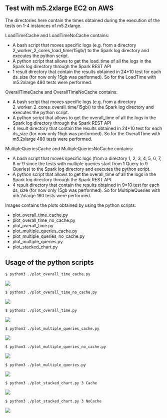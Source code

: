 ## Test with m5.2xlarge EC2 on AWS

The directories here contain the times obtained during the execution of the tests on 1-4 instances of m5.2xlarge.

LoadTimeCache and LoadTimeNoCache contains:
* A bash script that moves specific logs (e.g. from a directory 2_worker_2_cores_load_time/15gb/) to the Spark log directory and executes the python script.
* A python script that allows to get the load_time of all the logs in the Spark log directory through the Spark REST API
* 1 result directory that contain the results obtained in 24*10 test for each ds_size (for now only 15gb was performed). So for the LoadTime with m5.2xlarge 480 tests were performed.


OverallTimeCache and OverallTimeNoCache contains:
* A bash script that moves specific logs (e.g. from a directory 2_worker_2_cores_overall_time/15gb/) to the Spark log directory and executes the python script.
* A python script that allows to get the overall_time of all the logs in the Spark log directory through the Spark REST API
* 4 result directory that contain the results obtained in 24*10 test for each ds_size (for now only 15gb was performed). So for the OverallTime with m5.2xlarge 480 tests were performed.


MultipleQueriesCache and MultipleQueriesNoCache contains:
* A bash script that moves specific logs (from a directory 1, 2, 3, 4, 5, 6, 7, 8 or 9 since the tests with multiple queries start from 1 Query to 9 Queries) to the Spark log directory and executes the python script.
* A python script that allows to get the overall_time of all the logs in the Spark log directory through the Spark REST API.
* 4 result directory that contain the results obtained in 9*10 test for each ds_size (for now only 15gb was performed). So for MultipleQueries with m5.2xlarge 180 tests were performed.

Images contains the plots obtained by using the python scripts:
- plot_overall_time_cache.py
- plot_overall_time_no_cache.py
- plot_overall_time.py
- plot_multiple_queries_cache.py
- plot_multiple_queries_no_cache.py
- plot_multiple_queries.py
- plot_stacked_chart.py

## Usage of the python scripts

`$ python3 ./plot_overall_time_cache.py` 

![](https://github.com/StevenSalazarM/Apache-Spark-Scalability-Analysis/blob/master/test_m5_2xlarge/Images/overall_time_cache.png)


`$ python3 ./plot_overall_time_no_cache.py` 

![](https://github.com/StevenSalazarM/Apache-Spark-Scalability-Analysis/blob/master/test_m5_2xlarge/Images/overall_time_no_cache.png)


`$ python3 ./plot_overall_time.py` 

![](https://github.com/StevenSalazarM/Apache-Spark-Scalability-Analysis/blob/master/test_m5_2xlarge/Images/overall_time_vs.png)


`$ python3 ./plot_multiple_queries_cache.py` 

![](https://github.com/StevenSalazarM/Apache-Spark-Scalability-Analysis/blob/master/test_m5_2xlarge/Images/multiple_queries_cache.png)


`$ python3 ./plot_multiple_queries_no_cache.py` 

![](https://github.com/StevenSalazarM/Apache-Spark-Scalability-Analysis/blob/master/test_m5_2xlarge/Images/multiple_queries_no_cache.png)


`$ python3 ./plot_multiple_queries.py` 

![](https://github.com/StevenSalazarM/Apache-Spark-Scalability-Analysis/blob/master/test_m5_2xlarge/Images/multiple_queries_vs.png)


`$ python3 ./plot_stacked_chart.py 3 Cache` 

![](https://github.com/StevenSalazarM/Apache-Spark-Scalability-Analysis/blob/master/test_m5_2xlarge/Images/contrib_3_worker_cache.png)


`$ python3 ./plot_stacked_chart.py 3 NoCache` 

![](https://github.com/StevenSalazarM/Apache-Spark-Scalability-Analysis/blob/master/test_m5_2xlarge/Images/contrib_3_worker_no_cache.png)



